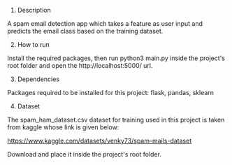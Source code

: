 1) Description

A spam email detection app which takes a feature as user input and predicts the email class based on the training dataset.

2) How to run

Install the required packages, then run python3 main.py inside the project's root folder and open the http://localhost:5000/ url.

3) Dependencies

Packages required to be installed for this project: flask, pandas, sklearn

4) Dataset

The spam_ham_dataset.csv dataset for training used in this project is taken from kaggle whose link is given below:

https://www.kaggle.com/datasets/venky73/spam-mails-dataset

Download and place it inside the project's root folder.
